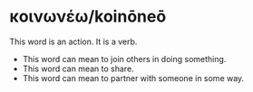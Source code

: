 # κοινωνέω/koinōneō
This word is an action. It is a verb.

* This word can mean to join others in doing something.
* This word can mean to share.
* This word can mean to partner with someone in some way.

